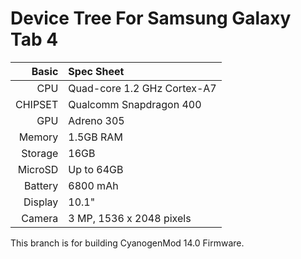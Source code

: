 Device Tree For Samsung Galaxy Tab 4
=====================================

Basic   | Spec Sheet
-------:|:-------------------------
CPU     | Quad-core 1.2 GHz Cortex-A7
CHIPSET | Qualcomm Snapdragon 400
GPU     | Adreno 305
Memory  | 1.5GB RAM
Storage | 16GB
MicroSD | Up to 64GB
Battery | 6800 mAh
Display | 10.1"
Camera  | 3 MP, 1536 x 2048 pixels

This branch is for building CyanogenMod 14.0 Firmware.
